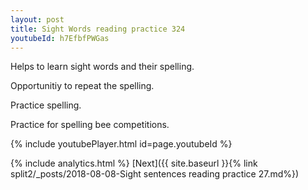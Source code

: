 ```yaml
---
layout: post
title: Sight Words reading practice 324
youtubeId: h7EfbfPWGas
---
```

 
 
Helps to learn sight words and their spelling.

Opportunitiy to repeat the spelling. 

Practice spelling. 
 
Practice for spelling bee competitions. 
 
{% include youtubePlayer.html id=page.youtubeId %}
 
 
{% include analytics.html %} 
[Next]({{ site.baseurl }}{% link  split2/_posts/2018-08-08-Sight sentences reading practice 27.md%})
 
